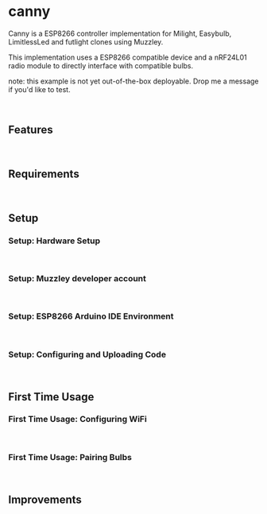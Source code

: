 canny
=====

Canny is a ESP8266 controller implementation for Milight, Easybulb, LimitlessLed
and futlight clones using Muzzley.

This implementation uses a ESP8266 compatible device and a nRF24L01 radio module
to directly interface with compatible bulbs.

note: this example is not yet out-of-the-box deployable. Drop me a message if
you'd like to test.

 

Features
--------

 

Requirements
------------

 

Setup
-----

### Setup: Hardware Setup

 

### Setup: Muzzley developer account

 

### Setup: ESP8266 Arduino IDE Environment

 

### Setup: Configuring and Uploading Code

 

First Time Usage
----------------

### First Time Usage: Configuring WiFi

 

### First Time Usage: Pairing Bulbs

 

Improvements
------------
